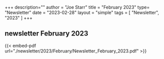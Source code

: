 +++
description=""
author = "Joe Starr"
title = "February 2023"
type= "Newsletter"
date = "2023-02-28"
layout = "simple"
tags = [
    "Newsletter",
    "2023"
]
+++

## newsletter February 2023

{{< embed-pdf url="./newsletter/2023/February/Newsletter_February_2023.pdf" >}}

